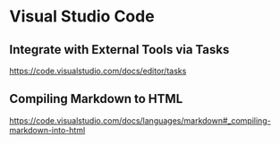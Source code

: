 # Visual Studio Code 

## Integrate with External Tools via Tasks

https://code.visualstudio.com/docs/editor/tasks

## Compiling Markdown to HTML

https://code.visualstudio.com/docs/languages/markdown#_compiling-markdown-into-html